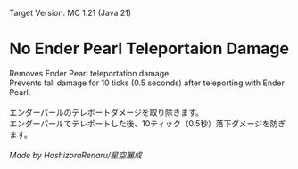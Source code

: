 Target Version: MC 1.21 (Java 21)

# No Ender Pearl Teleportaion Damage
Removes Ender Pearl teleportation damage.<br/>
Prevents fall damage for 10 ticks (0.5 seconds) after teleporting with Ender Pearl.<br/>
<br/>
エンダーパールのテレポートダメージを取り除きます。<br/>
エンダーパールでテレポートした後、10ティック（0.5秒）落下ダメージを防ぎます。<br/>
<br/>
_Made by HoshizoraRenaru/星空麗成_
